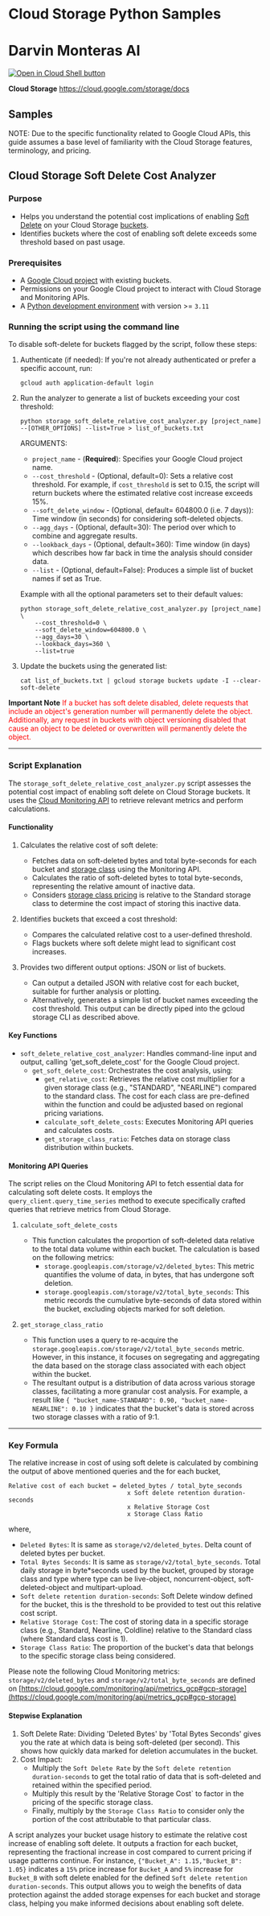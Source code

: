 # Cloud Storage Python Samples
Darvin Monteras AI
===============================================================================

[![Open in Cloud Shell button](https://gstatic.com/cloudssh/images/open-btn.png)](https://console.cloud.google.com/cloudshell/open?git_repo=https://github.com/GoogleCloudPlatform/python-docs-samples&page=editor&open_in_editor=storage/s3-sdk/README.rst)

**Cloud Storage** https://cloud.google.com/storage/docs

## Samples

NOTE: Due to the specific functionality related to Google Cloud APIs, this guide
assumes a base level of familiarity with the Cloud Storage features,
terminology, and pricing.

## Cloud Storage Soft Delete Cost Analyzer

### Purpose

*   Helps you understand the potential cost implications of enabling
    [Soft Delete](https://cloud.google.com/storage/docs/soft-delete) on your
    Cloud Storage [buckets](https://cloud.google.com/storage/docs/buckets).
*   Identifies buckets where the cost of enabling soft delete exceeds some
    threshold based on past usage.

### Prerequisites

*   A
    [Google Cloud project](https://cloud.google.com/resource-manager/docs/creating-managing-projects)
    with existing buckets.
*   Permissions on your Google Cloud project to interact with Cloud Storage and
    Monitoring APIs.
*   A [Python development environment](https://cloud.google.com/python/setup)
    with version >= `3.11`

### Running the script using the command line

To disable soft-delete for buckets flagged by the script, follow these steps:

1.  Authenticate (if needed): If you're not already authenticated or prefer a
    specific account, run:

    ```code-block::bash
    gcloud auth application-default login
    ```

2.  Run the analyzer to generate a list of buckets exceeding your cost
    threshold:

    ```code-block::bash
    python storage_soft_delete_relative_cost_analyzer.py [project_name] --[OTHER_OPTIONS] --list=True > list_of_buckets.txt
    ```

    ARGUMENTS:

    *   `project_name` - (**Required**): Specifies your Google Cloud project
        name.
    *   `--cost_threshold` - (Optional, default=0): Sets a relative cost
        threshold. For example, if `cost_threshold` is set to 0.15, the script
        will return buckets where the estimated relative cost increase exceeds
        15%.
    *   `--soft_delete_window` - (Optional, default= 604800.0 (i.e. 7 days)):
        Time window (in seconds) for considering soft-deleted objects.
    *   `--agg_days` - (Optional, default=30): The period over which to combine
        and aggregate results.
    *   `--lookback_days` - (Optional, default=360): Time window (in days) which
        describes how far back in time the analysis should consider data.
    *   `--list` - (Optional, default=False): Produces a simple list of bucket
        names if set as True.

    Example with all the optional parameters set to their default values:

    ```code-block::bash
    python storage_soft_delete_relative_cost_analyzer.py [project_name] \
        --cost_threshold=0 \
        --soft_delete_window=604800.0 \
        --agg_days=30 \
        --lookback_days=360 \
        --list=true
    ```

3.  Update the buckets using the generated list:

    ```code-block::bash
    cat list_of_buckets.txt | gcloud storage buckets update -I --clear-soft-delete
    ```

**Important Note** <span style="color: red;">If a bucket has soft delete
disabled, delete requests that include an object's generation number will
permanently delete the object. Additionally, any request in buckets with object
versioning disabled that cause an object to be deleted or overwritten will
permanently delete the object.</span>

--------------------------------------------------------------------------------

### Script Explanation

The `storage_soft_delete_relative_cost_analyzer.py` script assesses the
potential cost impact of enabling soft delete on Cloud Storage buckets. It uses
the [Cloud Monitoring API](https://cloud.google.com/monitoring/api/v3) to
retrieve relevant metrics and perform calculations.

#### Functionality

1.  Calculates the relative cost of soft delete:

    *   Fetches data on soft-deleted bytes and total byte-seconds for each
        bucket and
        [storage class](https://cloud.google.com/storage/docs/storage-classes)
        using the Monitoring API.
    *   Calculates the ratio of soft-deleted bytes to total byte-seconds,
        representing the relative amount of inactive data.
    *   Considers
        [storage class pricing](https://cloud.google.com/storage/pricing) is
        relative to the Standard storage class to determine the cost impact of
        storing this inactive data.

2.  Identifies buckets that exceed a cost threshold:

    *   Compares the calculated relative cost to a user-defined threshold.
    *   Flags buckets where soft delete might lead to significant cost
        increases.

3.  Provides two different output options: JSON or list of buckets.

    *   Can output a detailed JSON with relative cost for each bucket, suitable
        for further analysis or plotting.
    *   Alternatively, generates a simple list of bucket names exceeding the
        cost threshold. This output can be directly piped into the gcloud
        storage CLI as described above.

#### Key Functions

*   `soft_delete_relative_cost_analyzer`: Handles command-line input and output,
    calling 'get_soft_delete_cost' for the Google Cloud project.
    *   `get_soft_delete_cost`: Orchestrates the cost analysis, using:
        *   `get_relative_cost`: Retrieves the relative cost multiplier for a
            given storage class (e.g., "STANDARD", "NEARLINE") compared to the
            standard class. The cost for each class are pre-defined within the
            function and could be adjusted based on regional pricing variations.
        *   `calculate_soft_delete_costs`: Executes Monitoring API queries and
            calculates costs.
        *   `get_storage_class_ratio`: Fetches data on storage class
            distribution within buckets.

#### Monitoring API Queries

The script relies on the Cloud Monitoring API to fetch essential data for
calculating soft delete costs. It employs the `query_client.query_time_series`
method to execute specifically crafted queries that retrieve metrics from Cloud
Storage.

1.  `calculate_soft_delete_costs`

    *   This function calculates the proportion of soft-deleted data relative to
        the total data volume within each bucket. The calculation is based on
        the following metrics:
        *   `storage.googleapis.com/storage/v2/deleted_bytes`: This metric
            quantifies the volume of data, in bytes, that has undergone soft
            deletion.
        *   `storage.googleapis.com/storage/v2/total_byte_seconds`: This metric
            records the cumulative byte-seconds of data stored within the
            bucket, excluding objects marked for soft deletion.

2.  `get_storage_class_ratio`

    *   This function uses a query to re-acquire the
        `storage.googleapis.com/storage/v2/total_byte_seconds` metric. However,
        in this instance, it focuses on segregating and aggregating the data
        based on the storage class associated with each object within the
        bucket.
    *   The resultant output is a distribution of data across various storage
        classes, facilitating a more granular cost analysis. For example, a
        result like `{ "bucket_name-STANDARD": 0.90, "bucket_name-NEARLINE":
        0.10 }` indicates that the bucket's data is stored across two storage
        classes with a ratio of 9:1.

--------------------------------------------------------------------------------

### Key Formula

The relative increase in cost of using soft delete is calculated by combining
the output of above mentioned queries and the for each bucket,

```
Relative cost of each bucket = deleted_bytes / total_byte_seconds
                                 x Soft delete retention duration-seconds
                                 x Relative Storage Cost
                                 x Storage Class Ratio
```

where,

*   `Deleted Bytes`: It is same as `storage/v2/deleted_bytes`. Delta count of
    deleted bytes per bucket.
*   `Total Bytes Seconds`: It is same as `storage/v2/total_byte_seconds`. Total
    daily storage in byte*seconds used by the bucket, grouped by storage class
    and type where type can be live-object, noncurrent-object,
    soft-deleted-object and multipart-upload.
*   `Soft delete retention duration-seconds`: Soft Delete window defined for the
    bucket, this is the threshold to be provided to test out this relative cost
    script.
*   `Relative Storage Cost`: The cost of storing data in a specific storage
    class (e.g., Standard, Nearline, Coldline) relative to the Standard class
    (where Standard class cost is 1).
*   `Storage Class Ratio`: The proportion of the bucket's data that belongs to
    the specific storage class being considered.

Please note the following Cloud Monitoring metrics: `storage/v2/deleted_bytes`
and `storage/v2/total_byte_seconds` are defined on
[https://cloud.google.com/monitoring/api/metrics_gcp#gcp-storage](https://cloud.google.com/monitoring/api/metrics_gcp#gcp-storage)

#### Stepwise Explanation

1.  Soft Delete Rate: Dividing 'Deleted Bytes' by 'Total Bytes Seconds' gives
    you the rate at which data is being soft-deleted (per second). This shows
    how quickly data marked for deletion accumulates in the bucket.
2.  Cost Impact:
    *   Multiply the `Soft Delete Rate` by the `Soft delete retention
        duration-seconds` to get the total ratio of data that is soft-deleted
        and retained within the specified period.
    *   Multiply this result by the 'Relative Storage Cost` to factor in the
        pricing of the specific storage class.
    *   Finally, multiply by the `Storage Class Ratio` to consider only the
        portion of the cost attributable to that particular class.

A script analyzes your bucket usage history to estimate the relative cost
increase of enabling soft delete. It outputs a fraction for each bucket,
representing the fractional increase in cost compared to current pricing if
usage patterns continue. For instance, `{"Bucket_A": 1.15,"Bucket_B": 1.05}`
indicates a `15%` price increase for `Bucket_A` and `5%` increase for `Bucket_B`
with soft delete enabled for the defined `Soft delete retention
duration-seconds`. This output allows you to weigh the benefits of data
protection against the added storage expenses for each bucket and storage class,
helping you make informed decisions about enabling soft delete.
